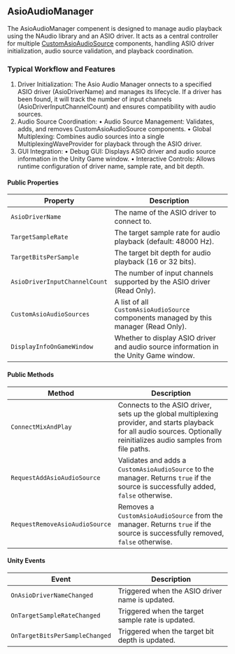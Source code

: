 ## AsioAudioManager

The AsioAudioManager compenent is designed to manage audio playback using the NAudio library and an ASIO driver. It acts as a central controller for multiple [CustomAsioAudioSource](#customasioaudiosource) components, handling ASIO driver initialization, audio source validation, and playback coordination.

### Typical Workflow and Features

1.	Driver Initialization: The Asio Audio Manager onnects to a specified ASIO driver (AsioDriverName) and manages its lifecycle. If a driver has been found, it will track the number of input channels (AsioDriverInputChannelCount) and ensures compatibility with audio sources.
2.	Audio Source Coordination:
•	Audio Source Management: Validates, adds, and removes CustomAsioAudioSource components.
•	Global Multiplexing: Combines audio sources into a single MultiplexingWaveProvider for playback through the ASIO driver.
3.	GUI Integration:
•	Debug GUI: Displays ASIO driver and audio source information in the Unity Game window.
•	Interactive Controls: Allows runtime configuration of driver name, sample rate, and bit depth.

#### Public Properties
| **Property** | **Description** |
|-|-|
| `AsioDriverName` | The name of the ASIO driver to connect to. |
| `TargetSampleRate` | The target sample rate for audio playback (default: 48000 Hz). |
| `TargetBitsPerSample` | The target bit depth for audio playback (16 or 32 bits). |
| `AsioDriverInputChannelCount` | The number of input channels supported by the ASIO driver (Read Only). |
| `CustomAsioAudioSources` | A list of all `CustomAsioAudioSource` components managed by this manager (Read Only). |
| `DisplayInfoOnGameWindow` | Whether to display ASIO driver and audio source information in the Unity Game window. |

#### Public Methods

| **Method** | **Description** |
|-|-|
| `ConnectMixAndPlay` | Connects to the ASIO driver, sets up the global multiplexing provider, and starts playback for all audio sources. Optionally reinitializes audio samples from file paths. |
| `RequestAddAsioAudioSource` | Validates and adds a `CustomAsioAudioSource` to the manager. Returns `true` if the source is successfully added, `false` otherwise. |
| `RequestRemoveAsioAudioSource` | Removes a `CustomAsioAudioSource` from the manager. Returns `true` if the source is successfully removed, `false` otherwise. |

#### Unity Events

| **Event** | **Description** |
|-|-|
| `OnAsioDriverNameChanged` | Triggered when the ASIO driver name is updated. |
| `OnTargetSampleRateChanged` | Triggered when the target sample rate is updated. |
| `OnTargetBitsPerSampleChanged` | Triggered when the target bit depth is updated. |
